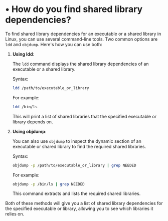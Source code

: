 # • How do you find shared library dependencies?

To find shared library dependencies for an executable or a shared library in Linux, you can use several command-line tools. Two common options are `ldd` and `objdump`. Here's how you can use both:

1. **Using ldd**:
    
    The `ldd` command displays the shared library dependencies of an executable or a shared library.
    
    Syntax:
    
    ```bash
    ldd /path/to/executable_or_library
    
    ```
    
    For example:
    
    ```bash
    ldd /bin/ls
    
    ```
    
    This will print a list of shared libraries that the specified executable or library depends on.
    
2. **Using objdump**:
    
    You can also use `objdump` to inspect the dynamic section of an executable or shared library to find the required shared libraries.
    
    Syntax:
    
    ```bash
    objdump -p /path/to/executable_or_library | grep NEEDED
    
    ```
    
    For example:
    
    ```bash
    objdump -p /bin/ls | grep NEEDED
    
    ```
    
    This command extracts and lists the required shared libraries.
    

Both of these methods will give you a list of shared library dependencies for the specified executable or library, allowing you to see which libraries it relies on.